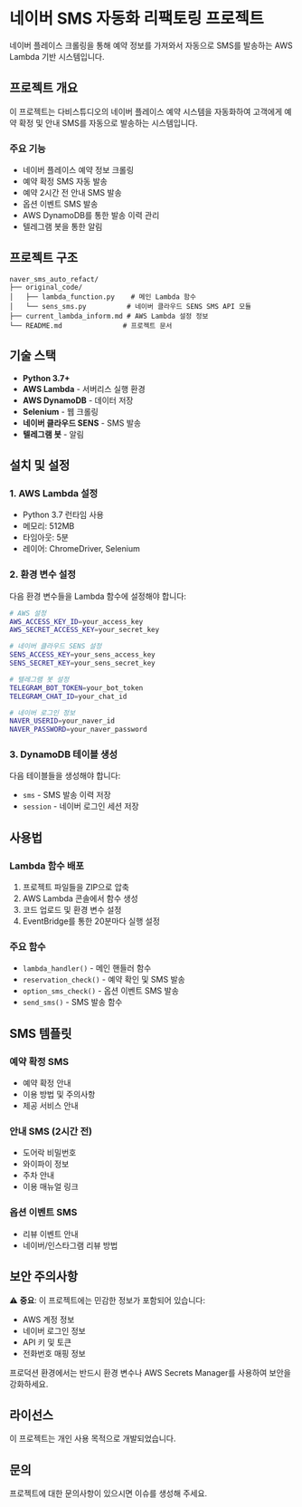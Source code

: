 # 네이버 SMS 자동화 리팩토링 프로젝트

네이버 플레이스 크롤링을 통해 예약 정보를 가져와서 자동으로 SMS를 발송하는 AWS Lambda 기반 시스템입니다.

## 프로젝트 개요

이 프로젝트는 다비스튜디오의 네이버 플레이스 예약 시스템을 자동화하여 고객에게 예약 확정 및 안내 SMS를 자동으로 발송하는 시스템입니다.

### 주요 기능

- 네이버 플레이스 예약 정보 크롤링
- 예약 확정 SMS 자동 발송
- 예약 2시간 전 안내 SMS 발송
- 옵션 이벤트 SMS 발송
- AWS DynamoDB를 통한 발송 이력 관리
- 텔레그램 봇을 통한 알림

## 프로젝트 구조

```
naver_sms_auto_refact/
├── original_code/
│   ├── lambda_function.py    # 메인 Lambda 함수
│   └── sens_sms.py          # 네이버 클라우드 SENS SMS API 모듈
├── current_lambda_inform.md # AWS Lambda 설정 정보
└── README.md               # 프로젝트 문서
```

## 기술 스택

- **Python 3.7+**
- **AWS Lambda** - 서버리스 실행 환경
- **AWS DynamoDB** - 데이터 저장
- **Selenium** - 웹 크롤링
- **네이버 클라우드 SENS** - SMS 발송
- **텔레그램 봇** - 알림

## 설치 및 설정

### 1. AWS Lambda 설정

- Python 3.7 런타임 사용
- 메모리: 512MB
- 타임아웃: 5분
- 레이어: ChromeDriver, Selenium

### 2. 환경 변수 설정

다음 환경 변수들을 Lambda 함수에 설정해야 합니다:

```bash
# AWS 설정
AWS_ACCESS_KEY_ID=your_access_key
AWS_SECRET_ACCESS_KEY=your_secret_key

# 네이버 클라우드 SENS 설정
SENS_ACCESS_KEY=your_sens_access_key
SENS_SECRET_KEY=your_sens_secret_key

# 텔레그램 봇 설정
TELEGRAM_BOT_TOKEN=your_bot_token
TELEGRAM_CHAT_ID=your_chat_id

# 네이버 로그인 정보
NAVER_USERID=your_naver_id
NAVER_PASSWORD=your_naver_password
```

### 3. DynamoDB 테이블 생성

다음 테이블들을 생성해야 합니다:

- `sms` - SMS 발송 이력 저장
- `session` - 네이버 로그인 세션 저장

## 사용법

### Lambda 함수 배포

1. 프로젝트 파일들을 ZIP으로 압축
2. AWS Lambda 콘솔에서 함수 생성
3. 코드 업로드 및 환경 변수 설정
4. EventBridge를 통한 20분마다 실행 설정

### 주요 함수

- `lambda_handler()` - 메인 핸들러 함수
- `reservation_check()` - 예약 확인 및 SMS 발송
- `option_sms_check()` - 옵션 이벤트 SMS 발송
- `send_sms()` - SMS 발송 함수

## SMS 템플릿

### 예약 확정 SMS
- 예약 확정 안내
- 이용 방법 및 주의사항
- 제공 서비스 안내

### 안내 SMS (2시간 전)
- 도어락 비밀번호
- 와이파이 정보
- 주차 안내
- 이용 매뉴얼 링크

### 옵션 이벤트 SMS
- 리뷰 이벤트 안내
- 네이버/인스타그램 리뷰 방법

## 보안 주의사항

⚠️ **중요**: 이 프로젝트에는 민감한 정보가 포함되어 있습니다:

- AWS 계정 정보
- 네이버 로그인 정보
- API 키 및 토큰
- 전화번호 매핑 정보

프로덕션 환경에서는 반드시 환경 변수나 AWS Secrets Manager를 사용하여 보안을 강화하세요.

## 라이선스

이 프로젝트는 개인 사용 목적으로 개발되었습니다.

## 문의

프로젝트에 대한 문의사항이 있으시면 이슈를 생성해 주세요.